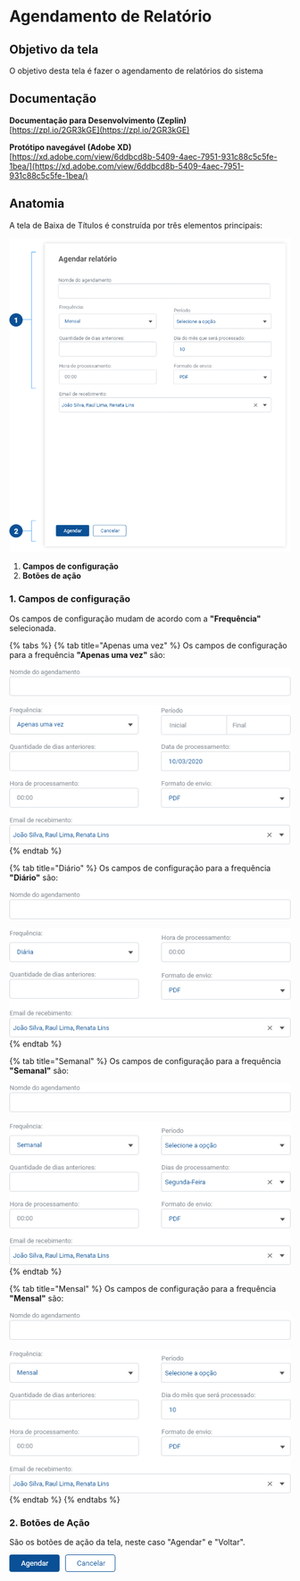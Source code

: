 # Agendamento de Relatório

## Objetivo da tela

O objetivo desta tela é fazer o agendamento de relatórios do sistema

## Documentação

**Documentação para Desenvolvimento (Zeplin)**\
[https://zpl.io/2GR3kGE](https://zpl.io/2GR3kGE)

**Protótipo navegável (Adobe XD)**\
[https://xd.adobe.com/view/6ddbcd8b-5409-4aec-7951-931c88c5c5fe-1bea/](https://xd.adobe.com/view/6ddbcd8b-5409-4aec-7951-931c88c5c5fe-1bea/)

## Anatomia

A tela de Baixa de Títulos é construída por três elementos principais:

![](<../../.gitbook/assets/image (387).png>)

1. **Campos de configuração**
2. **Botões de ação**

### 1. Campos de configuração

Os campos de configuração mudam de acordo com a **"Frequência"** selecionada.

{% tabs %}
{% tab title="Apenas uma vez" %}
&#x20;Os campos de configuração para a frequência **"Apenas uma vez"** são:

![](<../../.gitbook/assets/image (277).png>)

![](<../../.gitbook/assets/image (330).png>)
{% endtab %}

{% tab title="Diário" %}
Os campos de configuração para a frequência **"Diário"** são:

![](<../../.gitbook/assets/image (395).png>)

![](<../../.gitbook/assets/image (384).png>)
{% endtab %}

{% tab title="Semanal" %}
Os campos de configuração para a frequência **"Semanal"** são:

![](<../../.gitbook/assets/image (335).png>)

![](<../../.gitbook/assets/image (259).png>)
{% endtab %}

{% tab title="Mensal" %}
Os campos de configuração para a frequência **"Mensal"** são:

![](<../../.gitbook/assets/image (271).png>)

![](<../../.gitbook/assets/image (411).png>)
{% endtab %}
{% endtabs %}

### 2. Botões de Ação

São os botões de ação da tela, neste caso "Agendar" e "Voltar".

![](<../../.gitbook/assets/image (372).png>)
